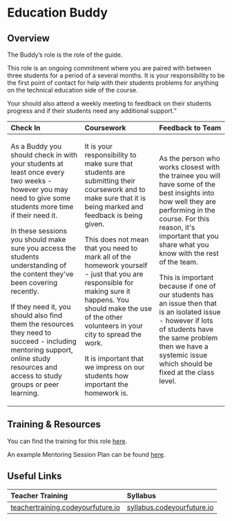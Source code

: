 # Education Buddy

## Overview

The Buddy’s role is the role of the guide.

This role is an ongoing commitment where you are paired with between three students for a period of a several months. It is your responsibility to be the first point of contact for help with their students problems for anything on the technical education side of the course.

Your should also attend a weekly meeting to feedback on their students progress and if their students need any additional support.”

<table>
  <thead>
    <tr>
      <th style="text-align:left">Check In</th>
      <th style="text-align:left">Coursework</th>
      <th style="text-align:left">Feedback to Team</th>
    </tr>
  </thead>
  <tbody>
    <tr>
      <td style="text-align:left">
        <p>As a Buddy you should check in with your students at least once every
          two weeks - however you may need to give some students more time if their
          need it.</p>
        <p>In these sessions you should make sure you access the students understanding
          of the content they&apos;ve been covering recently.</p>
        <p>If they need it, you should also find them the resources they need to
          succeed - including mentoring support, online study resources and access
          to study groups or peer learning.</p>
      </td>
      <td style="text-align:left">
        <p>It is your responsibility to make sure that students are submitting their
          coursework and to make sure that it is being marked and feedback is being
          given.</p>
        <p>This does not mean that you need to mark all of the homework yourself
          - just that you are responsible for making sure it happens. You should
          make the use of the other volunteers in your city to spread the work.</p>
        <p>It is important that we impress on our students how important the homework
          is.</p>
      </td>
      <td style="text-align:left">
        <p>As the person who works closest with the trainee you will have some of
          the best insights into how well they are performing in the course. For
          this reason, it&apos;s important that you share what you know with the
          rest of the team.</p>
        <p>This is important because if one of our students has an issue then that
          is an isolated issue - however if lots of students have the same problem
          then we have a systemic issue which should be fixed at the class level.</p>
      </td>
    </tr>
  </tbody>
</table>

## Training & Resources

You can find the training for this role [here](https://teachertraining.codeyourfuture.io/roles/education-buddy/education-buddy-training).

An example Mentoring Session Plan can be found [here](https://teachertraining.codeyourfuture.io/roles/education-buddy/mentoring-session-plan).

## Useful Links

| Teacher Training | Syllabus |
| :--- | :--- |
| [teachertraining.codeyourfuture.io](https://teachertraining.codeyourfuture.io/) | [syllabus.codeyourfuture.io](https://syllabus.codeyourfuture.io/) |

